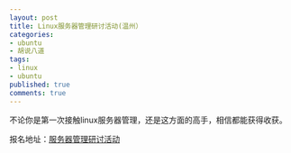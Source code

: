 ```yaml
---
layout: post
title: Linux服务器管理研讨活动(温州）
categories:
- ubuntu
- 胡说八道
tags:
- linux
- ubuntu
published: true
comments: true
---
```

<p>不论你是第一次接触linux服务器管理，还是这方面的高手，相信都能获得收获。</p>

<p>报名地址：<a href="http://czk.8866.org/wiki/Linux%E6%9C%8D%E5%8A%A1%E5%99%A8%E7%AE%A1%E7%90%86%E7%A0%94%E8%AE%A8%E6%B4%BB%E5%8A%A8">服务器管理研讨活动</a></p>
